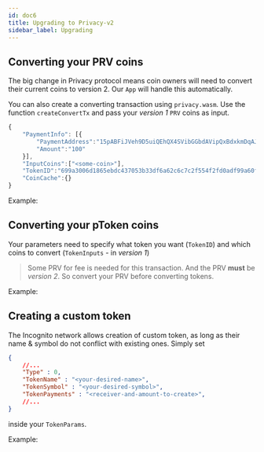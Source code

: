 ```yaml
---
id: doc6
title: Upgrading to Privacy-v2
sidebar_label: Upgrading
---
```


## Converting your **PRV** coins

The big change in Privacy protocol means coin owners will need to convert their current coins to version 2. Our `App` will handle this automatically.

You can also create a converting transaction using `privacy.wasm`. Use the function `createConvertTx` and pass your *version 1* `PRV` coins as input.
```js
{
    "PaymentInfo": [{
        "PaymentAddress":"15pABFiJVeh9D5uiQEhQX4SVibGGbdAVipQxBdxkmDqAJaoG1EdFKHBrNfs",
        "Amount":"100"
    }],
    "InputCoins":["<some-coin>"],
    "TokenID":"699a3006d1865ebdc437053b33df6a62c6c7c2f554f2fd0adf99a60f5117f945",
    "CoinCache":{}
}
```

Example:

## Converting your **pToken** coins

Your parameters need to specify what token you want (`TokenID`) and which coins to convert (`TokenInputs` - in *version 1*)

> Some PRV for fee is needed for this transaction. And the PRV **must** be *version 2*. So convert your PRV before converting tokens.

Example:

## Creating a custom token

The Incognito network allows creation of custom token, as long as their name & symbol do not conflict with existing ones. Simply set

```json
{
    //...
    "Type" : 0,
    "TokenName" : "<your-desired-name>",
    "TokenSymbol" : "<your-desired-symbol>",
    "TokenPayments" : "<receiver-and-amount-to-create>",
    //...
}
```

inside your `TokenParams`.

Example: